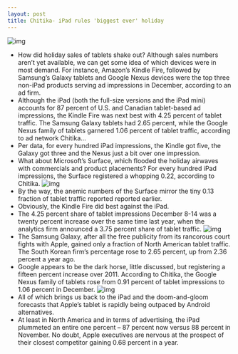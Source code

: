 ```yaml
---
layout: post
title: Chitika- iPad rules 'biggest ever' holiday
---
```

![img](http://media.idownloadblog.com/wp-content/uploads/2012/12/chitika_tablet_chart.png)
* How did holiday sales of tablets shake out? Although sales numbers aren’t yet available, we can get some idea of which devices were in most demand. For instance, Amazon’s Kindle Fire, followed by Samsung’s Galaxy tablets and Google Nexus devices were the top three non-iPad products serving ad impressions in December, according to an ad firm.
* Although the iPad (both the full-size versions and the iPad mini) accounts for 87 percent of U.S. and Canadian tablet-based ad impressions, the Kindle Fire was next best with 4.25 percent of tablet traffic. The Samsung Galaxy tablets had 2.65 percent, while the Google Nexus family of tablets garnered 1.06 percent of tablet traffic, according to ad network Chitika…
* Per data, for every hundred iPad impressions, the Kindle got five, the Galaxy got three and the Nexus just a bit over one impression.
* What about Microsoft’s Surface, which flooded the holiday airwaves with commercials and product placements? For every hundred iPad impressions, the Surface registered a whopping 0.22, according to Chitika.
![img](http://media.idownloadblog.com/wp-content/uploads/2012/12/iPad-mini-promo-Smart-Cover-launching-Safari.jpg)
* By the way, the anemic numbers of the Surface mirror the tiny 0.13 fraction of tablet traffic reported reported earlier.
* Obviously, the Kindle Fire did best against the iPad.
* The 4.25 percent share of tablet impressions December 8-14 was a twenty percent increase over the same time last year, when the analytics firm announced a 3.75 percent share of tablet traffic.
![img](http://media.idownloadblog.com/wp-content/uploads/2012/09/Kindle-Fire-HD-two-up-front-portrat-landscape.jpg)
* The Samsung Galaxy, after all the free publicity from its rancorous court fights with Apple, gained only a fraction of North American tablet traffic. The South Korean firm’s percentage rose to 2.65 percent, up from 2.36 percent a year ago.
* Google appears to be the dark horse, little discussed, but registering a fifteen percent increase over 2011. According to Chitika, the Google Nexus family of tablets rose from 0.91 percent of tablet impressions to 1.06 percent in December.
![img](http://media.idownloadblog.com/wp-content/uploads/2012/10/Nexus-10-front-right-angled-home-screen.jpg)
* All of which brings us back to the iPad and the doom-and-gloom forecasts that Apple’s tablet is rapidly being outpaced by Android alternatives.
* At least in North America and in terms of advertising, the iPad plummeted an entire one percent – 87 percent now versus 88 percent in November. No doubt, Apple executives are nervous at the prospect of their closest competitor gaining 0.68 percent in a year.

